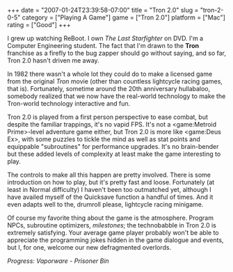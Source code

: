 +++
date = "2007-01-24T23:39:58-07:00"
title = "Tron 2.0"
slug = "tron-2-0-5"
category = ["Playing A Game"]
game = ["Tron 2.0"]
platform = ["Mac"]
rating = ["Good"]
+++

I grew up watching ReBoot.  I own <i>The Last Starfighter</i> on DVD.  I'm a Computer Engineering student.  The fact that I'm drawn to the <b>Tron</b> franchise as a firefly to the bug zapper should go without saying, and so far, Tron 2.0 hasn't driven me away.

In 1982 there wasn't a whole lot they could do to make a licensed game from the original <i>Tron</i> movie (other than countless lightcycle racing games, that is).  Fortunately, sometime around the 20th anniversary hullabaloo, somebody realized that we now have the real-world technology to make the Tron-world technology interactive and fun.

Tron 2.0 is played from a first person perspective to ease combat, but despite the familiar trappings, it's no vapid FPS.  It's not a <game:Metroid Prime>-level adventure game either, but Tron 2.0 is more like <game:Deus Ex>, with some puzzles to tickle the mind as well as stat points and equippable "subroutines" for performance upgrades.  It's no brain-bender but these added levels of complexity at least make the game interesting to play.

The controls to make all this happen are pretty involved.  There is some introduction on how to play, but it's pretty fast and loose.  Fortunately (at least in Normal difficulty) I haven't been too outmatched yet, although I have availed myself of the Quicksave function a handful of times.  And it even adapts well to the, drumroll please, lightcycle racing minigame.

Of course my favorite thing about the game is the atmosphere.  Program NPCs, subroutine optimizers, <i>milestones</i>; the technobabble in Tron 2.0 is extremely satisfying.  Your average game player probably won't be able to appreciate the programming jokes hidden in the game dialogue and events, but I, for one, welcome our new defragmented overlords.

<i>Progress: Vaporware - Prisoner Bin</i>